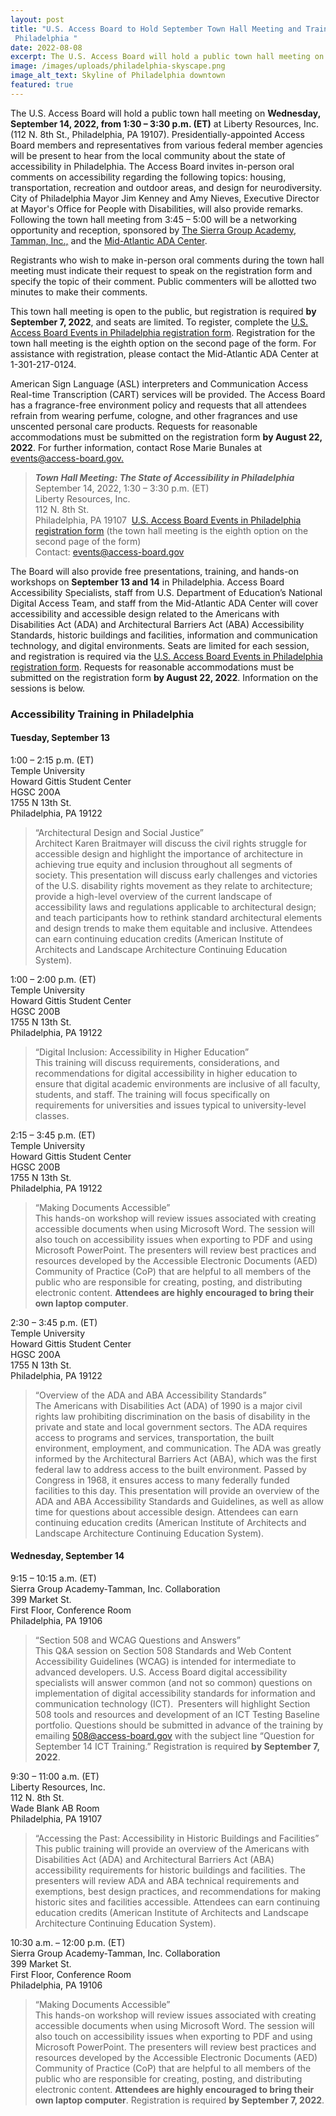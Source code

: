 ```yaml
---
layout: post
title: "U.S. Access Board to Hold September Town Hall Meeting and Trainings in
 Philadelphia "
date: 2022-08-08
excerpt: The U.S. Access Board will hold a public town hall meeting on Wednesday, September 14, 2022, from 1:30 – 3:30 p.m. (ET) at Liberty Resources, Inc. in Philadelphia. Presidentially-appointed Access Board members and representatives from various federal member agencies will be present to hear from the local community about the state of accessibility in Philadelphia. Following the town hall meeting from 3:45 – 5:00 will be a networking opportunity and reception, sponsored by The Sierra Group Academy, Tamman, Inc., and the Mid-Atlantic ADA Center. Additionally, the Board will provide free presentations, trainings, and hands-on workshops on accessibility of the built environment and information and communication technology on September 13 and 14 in Philadelphia. Seats are limited for the town hall and trainings, and registration is required via . . .
image: /images/uploads/philadelphia-skyscape.png
image_alt_text: Skyline of Philadelphia downtown
featured: true
---
```

The U.S. Access Board will hold a public town hall meeting on **Wednesday, September 14, 2022, from 1:30 – 3:30 p.m. (ET)** at Liberty Resources, Inc. (112 N. 8th St., Philadelphia, PA 19107). Presidentially-appointed Access Board members and representatives from various federal member agencies will be present to hear from the local community about the state of accessibility in Philadelphia. The Access Board invites in-person oral comments on accessibility regarding the following topics: housing, transportation, recreation and outdoor areas, and design for neurodiversity. City of Philadelphia Mayor Jim Kenney and Amy Nieves, Executive Director at Mayor's Office for People with Disabilities, will also provide remarks. Following the town hall meeting from 3:45 – 5:00 will be a networking opportunity and reception, sponsored by [The Sierra Group Academy](https://www.thesierragroup.com/), [Tamman, Inc.,](https://tammaninc.com/) and the [Mid-Atlantic ADA Center](https://www.adainfo.org/).

Registrants who wish to make in-person oral comments during the town hall meeting must indicate their request to speak on the registration form and specify the topic of their comment. Public commenters will be allotted two minutes to make their comments.

This town hall meeting is open to the public, but registration is required **by September 7, 2022**, and seats are limited. To register, complete the [U.S. Access Board Events in Philadelphia registration form](https://web.cvent.com/event/7ebeeb80-e968-4510-9bb8-ad1ab901d129/regProcessStep1?RefId=pub&rp=81a1a9d5-f1fa-4b08-b171-8fab1c2d8b14). Registration for the town hall meeting is the eighth option on the second page of the form. For assistance with registration, please contact the Mid-Atlantic ADA Center at 1-301-217-0124. 

American Sign Language (ASL) interpreters and Communication Access Real-time Transcription (CART) services will be provided. The Access Board has a fragrance-free environment policy and requests that all attendees refrain from wearing perfume, cologne, and other fragrances and use unscented personal care products. Requests for reasonable accommodations must be submitted on the registration form **by August 22, 2022**. For further information, contact Rose Marie Bunales at [events@access-board.gov.](mailto:events@access-board.gov) 

> ***Town Hall Meeting: The State of Accessibility in Philadelphia*** \
> September 14, 2022, 1:30 – 3:30 p.m. (ET) \
> Liberty Resources, Inc. \
> 112 N. 8th St. \
> Philadelphia, PA 19107 
> [U.S. Access Board Events in Philadelphia registration form](https://web.cvent.com/event/7ebeeb80-e968-4510-9bb8-ad1ab901d129/regProcessStep1?RefId=pub&rp=81a1a9d5-f1fa-4b08-b171-8fab1c2d8b14) (the town hall meeting is the eighth option on the second page of the form) \
> Contact: [events@access-board.gov](mailto:events@access-board.gov) 

The Board will also provide free presentations, training, and hands-on workshops on **September 13 and 14** in Philadelphia. Access Board Accessibility Specialists, staff from U.S. Department of Education’s National Digital Access Team, and staff from the Mid-Atlantic ADA Center will cover accessibility and accessible design related to the Americans with Disabilities Act (ADA) and Architectural Barriers Act (ABA) Accessibility Standards, historic buildings and facilities, information and communication technology, and digital environments. Seats are limited for each session, and registration is required via the [U.S. Access Board Events in Philadelphia registration form](https://web.cvent.com/event/7ebeeb80-e968-4510-9bb8-ad1ab901d129/regProcessStep1?RefId=pub&rp=81a1a9d5-f1fa-4b08-b171-8fab1c2d8b14). Requests for reasonable accommodations must be submitted on the registration form **by August 22, 2022**. Information on the sessions is below.  

### Accessibility Training in Philadelphia
#### Tuesday, September 13
1:00 – 2:15 p.m. (ET) \
Temple University \
Howard Gittis Student Center \
HGSC 200A \
1755 N 13th St. \
Philadelphia, PA 19122

> “Architectural Design and Social Justice” \
> Architect Karen Braitmayer will discuss the civil rights struggle for accessible design and highlight the importance of architecture in achieving true equity and inclusion throughout all segments of society. This presentation will discuss early challenges and victories of the U.S. disability rights movement as they relate to architecture; provide a high-level overview of the current landscape of accessibility laws and regulations applicable to architectural design; and teach participants how to rethink standard architectural elements and design trends to make them equitable and inclusive. Attendees can earn continuing education credits (American Institute of Architects and Landscape Architecture Continuing Education System). 

1:00 – 2:00 p.m. (ET) \
Temple University \
Howard Gittis Student Center \
HGSC 200B \
1755 N 13th St. \
Philadelphia, PA 19122 

> “Digital Inclusion: Accessibility in Higher Education” \
> This training will discuss requirements, considerations, and recommendations for digital accessibility in higher education to ensure that digital academic environments are inclusive of all faculty, students, and staff. The training will focus specifically on requirements for universities and issues typical to university-level classes. 

2:15 – 3:45 p.m. (ET) \
Temple University \
Howard Gittis Student Center \
HGSC 200B \
1755 N 13th St. \
Philadelphia, PA 19122 

> “Making Documents Accessible” \
> This hands-on workshop will review issues associated with creating accessible documents when using Microsoft Word. The session will also touch on accessibility issues when exporting to PDF and using Microsoft PowerPoint. The presenters will review best practices and resources developed by the Accessible Electronic Documents (AED) Community of Practice (CoP) that are helpful to all members of the public who are responsible for creating, posting, and distributing electronic content. **Attendees are highly encouraged to bring their own laptop computer**. 

2:30 – 3:45 p.m. (ET) \
Temple University \
Howard Gittis Student Center \
HGSC 200A \
1755 N 13th St. \
Philadelphia, PA 19122 

> “Overview of the ADA and ABA Accessibility Standards” \
> The Americans with Disabilities Act (ADA) of 1990 is a major civil rights law prohibiting discrimination on the basis of disability in the private and state and local government sectors. The ADA requires access to programs and services, transportation, the built environment, employment, and communication. The ADA was greatly informed by the Architectural Barriers Act (ABA), which was the first federal law to address access to the built environment. Passed by Congress in 1968, it ensures access to many federally funded facilities to this day. This presentation will provide an overview of the ADA and ABA Accessibility Standards and Guidelines, as well as allow time for questions about accessible design. Attendees can earn continuing education credits (American Institute of Architects and Landscape Architecture Continuing Education System).  

#### Wednesday, September 14
9:15 – 10:15 a.m. (ET) \
Sierra Group Academy-Tamman, Inc. Collaboration \
399 Market St. \
First Floor, Conference Room \
Philadelphia, PA 19106 

> “Section 508 and WCAG Questions and Answers” \
> This Q&A session on Section 508 Standards and Web Content Accessibility Guidelines (WCAG) is intended for intermediate to advanced developers. U.S. Access Board digital accessibility specialists will answer common (and not so common) questions on implementation of digital accessibility standards for information and communication technology (ICT).  Presenters will highlight Section 508 tools and resources and development of an ICT Testing Baseline portfolio. Questions should be submitted in advance of the training by emailing [508@access-board.gov](mailto:508@access-board.gov) with the subject line “Question for September 14 ICT Training.” Registration is required **by September 7, 2022**. 

9:30 – 11:00 a.m. (ET) \
Liberty Resources, Inc. \
112 N. 8th St. \
Wade Blank AB Room \
Philadelphia, PA 19107 

> “Accessing the Past: Accessibility in Historic Buildings and Facilities” \
> This public training will provide an overview of the Americans with Disabilities Act (ADA) and Architectural Barriers Act (ABA) accessibility requirements for historic buildings and facilities. The presenters will review ADA and ABA technical requirements and exemptions, best design practices, and recommendations for making historic sites and facilities accessible. Attendees can earn continuing education credits (American Institute of Architects and Landscape Architecture Continuing Education System). 

10:30 a.m. – 12:00 p.m. (ET) \
Sierra Group Academy-Tamman, Inc. Collaboration \
399 Market St. \
First Floor, Conference Room \
Philadelphia, PA 19106 

> “Making Documents Accessible” \
> This hands-on workshop will review issues associated with creating accessible documents when using Microsoft Word. The session will also touch on accessibility issues when exporting to PDF and using Microsoft PowerPoint. The presenters will review best practices and resources developed by the Accessible Electronic Documents (AED) Community of Practice (CoP) that are helpful to all members of the public who are responsible for creating, posting, and distributing electronic content. **Attendees are highly encouraged to bring their own laptop computer**. Registration is required **by September 7, 2022**.
